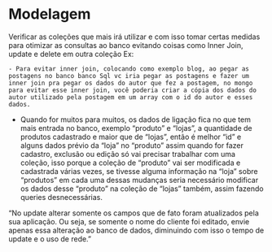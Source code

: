 # Modelagem 

Verificar as coleções que mais irá utilizar e com isso tomar certas medidas para otimizar as consultas ao banco evitando coisas como Inner Join, update e delete em outra coleção Ex:
```
- Para evitar inner join, colocando como exemplo blog, ao pegar as postagens no banco banco Sql vc iria pegar as postagens e fazer um inner join pra pegar os dados do autor que fez a postagem, no mongo para evitar esse inner join, você poderia criar a cópia dos dados do autor utilizado pela postagem em um array com o id do autor e esses dados.
```
- Quando for muitos para muitos, os dados de ligação fica no que tem mais entrada no banco, exemplo “produto” e “lojas”, a quantidade de produtos cadastrado e maior que de “lojas”, então é melhor “id” e alguns dados prévio da “loja” no “produto” assim quando for fazer cadastro, exclusão ou edição só vai precisar trabalhar com uma coleção, isso porque a coleção de “produto” vai ser modificada e cadastrada várias vezes, se tivesse alguma informação na “loja” sobre “produtos” em cada uma dessas mudanças seria necessário modificar os dados desse “produto” na coleção de “lojas” também, assim fazendo queries desnecessárias.
 
“No update alterar somente os campos que de fato foram atualizados pela sua aplicação. Ou seja, se somente o nome do cliente foi editado, envie apenas essa alteração ao banco de dados, diminuindo com isso o tempo de update e o uso de rede.”


